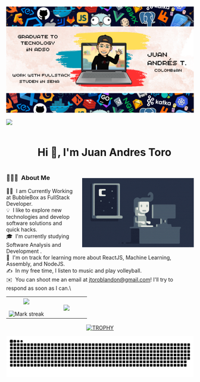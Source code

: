 ![Juanelc4734k Banner](assets/1.png)

<!--horizontal divider(gradiant)-->
<img src="https://user-images.githubusercontent.com/73097560/115834477-dbab4500-a447-11eb-908a-139a6edaec5c.gif">

<!--h1 without bottom border-->
<div id="user-content-toc">
  <ul align="center">
    <summary><h1 style="display: inline-block">Hi 👋, I'm Juan Andres Toro</h1></summary>
  </ul>
</div>

<img alt="Night Coding" src="https://raw.githubusercontent.com/AVS1508/AVS1508/master/assets/Night-Coding.gif" style="float: right; margin-top: 20px; margin-left: 20px;"/>

### 👨🏻‍💻 &nbsp;About Me

👨‍💻 &nbsp;I am Currently Working at BubbleBox as FullStack Developer.\
💡 &nbsp;I like to explore new technologies and develop software solutions and quick hacks.\
🎓 &nbsp;I'm currently studying Software Analysis and Development .\
🌱 &nbsp;I'm on track for learning more about ReactJS, Machine Learning, Assembly, and NodeJS.\
✍️ &nbsp;In my free time, I listen to music and play volleyball.\
✉️ &nbsp;You can shoot me an email at jtoroblandon@gmail.com! I'll try to respond as soon as I can.\


<!--- stats & Trophy (start) -->
<p align="center">
  <!--- stats (start) -->
<table align="center">
<tr border="none">
<td width="50%" align="center">
  
  <img  align="center"  src="https://github-readme-stats.vercel.app/api?username=Juanelc4734k&theme=dark&show_icons=true&count_private=true" />
  <br></br>
  <img  title="🔥 Get streak stats for your profile at git.io/streak-stats" alt="Mark streak" src="https://github-readme-streak-stats.herokuapp.com/?user=Juanelc4734k&theme=dark&hide_border=false" /> 
</td>

<td width="50%" align="center">

  <img  align="center"  src="https://github-readme-stats.anuraghazra1.vercel.app/api/top-langs/?username=Juanelc4734k&theme=dark&hide_border=false&no-bg=true&no-frame=true&langs_count=10"/>
  
  </td>
</tr>
</table>
<!--- stats (end) -->

<!--- trophy (start) -->
<div align=center>
  <a href="https://github.com/ryo-ma/github-profile-trophy" title="Go to Source">
      <img align="center" width=84% src="https://github-profile-trophy.vercel.app/?username=Juanelc4734k&theme=radical&row=1&column=7&margin-h=15&margin-w=5&no-bg=true" alt="TROPHY" />
    </a>
</div>
<!--- trophy (start) -->


</p>        
<!--- stats (end) -->






<!--- snake -->
<div align="center">
  <img  src="https://github.com/1999AZZAR/1999AZZAR/blob/readme/resources/img/grid-snake.svg"
       alt="snake" /></a>
</div>
